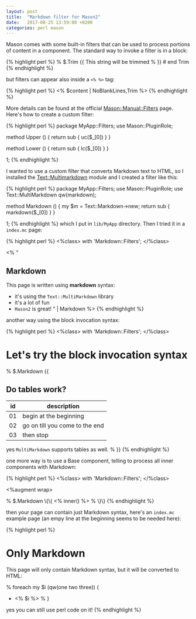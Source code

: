 ```yaml
---
layout: post
title:  "Markdown filter for Mason2"
date:   2017-08-25 13:59:00 +0200
categories: perl mason
---
```

Mason comes with some built-in filters that can be used to process portions of content in a component.
The standard way to invoke a filter is in a block:

{% highlight perl %}
    % $.Trim \{\{
        This string will be trimmed
    % \}\}
    # end Trim
{% endhighlight %}

but filters can appear also inside a `<% %>` tag:


{% highlight perl %}
<% $content | NoBlankLines,Trim %>
{% endhighlight %}

More details can be found at the official [Mason::Manual::Filters](https://metacpan.org/pod/distribution/Mason/lib/Mason/Manual/Filters.pod) page.
Here's how to create a custom filter:

{% highlight perl %}
package MyApp::Filters;
use Mason::PluginRole;
    
method Upper () {
    return sub { uc($_[0]) }
}
    
method Lower () {
    return sub { lc($_[0]) }
}
    
1;
{% endhighlight %}

I wanted to use a custom filter that converts Markdown text to HTML, so I installed the [Text::Multimarkdown](https://metacpan.org/module/Text::MultiMarkdown)
module and I created a filter like this:


{% highlight perl %}
package MyApp::Filters;
use Mason::PluginRole;
use Text::MultiMarkdown qw(markdown);

method Markdown () {
    my $m = Text::Markdown->new;
    return sub { markdown($_[0]) }
}

1;
{% endhighlight %}
which I put in `lib/MyApp` directory. Then I tried it in a `index.mc` page:


{% highlight perl %}
<%class>
  with 'Markdown::Filters';
</%class>

<%
"
## Markdown

This page is written using **markdown** syntax:

- it's using the `Text::MultiMarkdown` library
- it's a lot of fun
- `Mason2` is great!
" | Markdown
%>
{% endhighlight %}

another way using the block invocation syntax:


{% highlight perl %}
<%class>
  with 'Markdown::Filters';
</%class>

<h1>Let's try the block invocation syntax</h1>

% $.Markdown \{\{
## Do tables work?

id | description
---|------------
01 | begin at the beginning
02 | go on till you come to the end
03 | then stop

yes `MultiMarkdown` supports tables as well.
% \}\}
{% endhighlight %}

one more way is to use a Base component, telling to process all inner components with Markdown:


{% highlight perl %}
<%class>
  with 'Markdown::Filters';
</%class>

<%augment wrap>
  <html>
    <head>
      <link rel="stylesheet" href="/static/css/style.css">
      <title>Mason and Markdown</title>
    </head>
    <body>
% $.Markdown \{\{
      <% inner() %>
% \}\}
    </body>
  </html>
</%augment>
{% endhighlight %}

then your page can contain just Markdown syntax, here's an `index.mc` example page (an empy line at the beginning seems to be needed here):


{% highlight perl %}


# Only Markdown

This page will only contain Markdown syntax, but it will be converted to HTML:

% foreach my $i (qw(one two three)) {
  - <% $i %>
% }

yes you can still use perl code on it!
{% endhighlight %}
